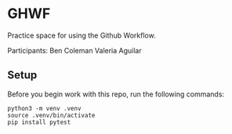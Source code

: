 
# GHWF

Practice space for using the Github Workflow.

Participants:
Ben Coleman
Valeria Aguilar

## Setup

Before you begin work with this repo, run the following commands:

```
python3 -m venv .venv
source .venv/bin/activate
pip install pytest
```

